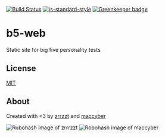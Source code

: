 [![Build Status](https://travis-ci.org/zrrrzzt/b5-web.svg?branch=master)](https://travis-ci.org/zrrrzzt/b5-web)
[![js-standard-style](https://img.shields.io/badge/code%20style-standard-brightgreen.svg?style=flat)](https://github.com/feross/standard)
[![Greenkeeper badge](https://badges.greenkeeper.io/zrrrzzt/b5-web.svg)](https://greenkeeper.io/)

# b5-web

Static site for big five personality tests

## License

[MIT](LICENSE)

## About

Created with <3 by [zrrzzt](https://github.com/zrrrzzt) and [maccyber](https://github.com/maccyber)

![Robohash image of zrrrzzt](https://robots.kebabstudios.party/zrrrzzt.png "Robohash image of zrrrzzt") 
![Robohash image of maccyber](https://robots.kebabstudios.party/maccyber.png "Robohash image of maccyber")